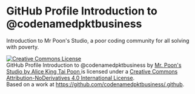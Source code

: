 # GitHub Profile Introduction to @codenamedpktbusiness 
Introduction to Mr Poon's Studio,  a poor coding community for all solving with poverty.

<a rel="license" href="http://creativecommons.org/licenses/by-nd/4.0/"><img alt="Creative Commons License" style="border-width:0" src="https://i.creativecommons.org/l/by-nd/4.0/88x31.png" /></a><br /><span xmlns:dct="http://purl.org/dc/terms/" property="dct:title">GitHub Profile Introduction to @codenamedpktbusiness</span> by <a xmlns:cc="http://creativecommons.org/ns#" href="https://github.com/codenamedpktbusiness/" property="cc:attributionName" rel="cc:attributionURL">Mr. Poon's Studio by Alice King Tai Poon </a> is licensed under a <a rel="license" href="http://creativecommons.org/licenses/by-nd/4.0/">Creative Commons Attribution-NoDerivatives 4.0 International License</a>.<br />Based on a work at <a xmlns:dct="http://purl.org/dc/terms/" href="https://github.com/codenamedpktbusiness/.github" rel="dct:source">https://github.com/codenamedpktbusiness/.github</a>.
